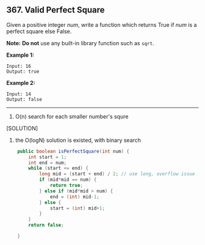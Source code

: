 ## 367. Valid Perfect Square

Given a positive integer *num*, write a function which returns True if *num* is a perfect square else False.

**Note:** **Do not** use any built-in library function such as `sqrt`.

**Example 1:**

```
Input: 16
Output: true
```

**Example 2:**

```
Input: 14
Output: false
```

---

1. O(n) search for each smaller number's squre

[SOLUTION] 

1. the O(logN) solution is existed, with binary search



```java
    public boolean isPerfectSquare(int num) {
        int start = 1;
        int end = num;
        while (start <= end) {
            long mid = (start + end) / 2; // use long, overflow issue
            if (mid*mid == num) {
                return true;
            } else if (mid*mid > num) {
                end = (int) mid-1;
            } else {
                start = (int) mid+1;
            }
        }
        return false;

    }
```

